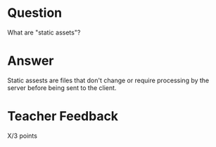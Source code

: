 # Question

What are "static assets"?

# Answer
Static assests are files that don't change or require processing by the server before being sent to the client.
# Teacher Feedback

X/3 points
